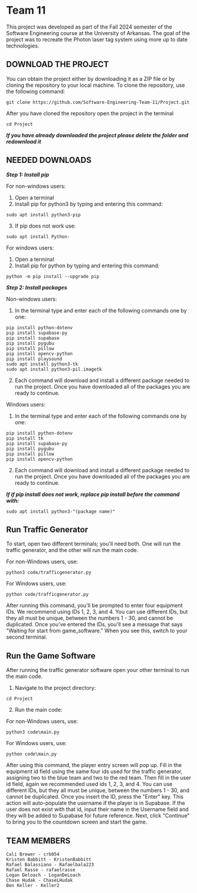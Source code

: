# Team 11
This project was developed as part of the Fall 2024 semester of the Software Engineering course at the University of Arkansas. The goal of the project was to recreate the Photon laser tag system using more up to date technologies.

## DOWNLOAD THE PROJECT
You can obtain the project either by downloading it as a ZIP file or by cloning the repository to your local machine. To clone the repository, use the following command:
```
git clone https://github.com/Software-Engineering-Team-11/Project.git
```

After you have cloned the repository open the project in the terminal
```
cd Project
```
***If you have already downloaded the project please delete the folder and redownload it***

## NEEDED DOWNLOADS

***Step 1: Install pip***

For non-windows users:
1. Open a terminal
2. Install pip for python3 by typing and entering this command:
```
sudo apt install python3-pip
```
3. If pip does not work use:
```
sudo apt install Python-
```

For windows users:
1. Open a terminal
2. Install pip for python by typing and entering this command:
```
python -m pip install --upgrade pip
```

***Step 2: Install packages***

Non-windows users:
1. In the terminal type and enter each of the following commands one by one:
```
pip install python-dotenv
pip install supabase-py
pip install supabase
pip install pygubu
pip install pillow
pip install opencv-python
pip install playsound
sudo apt install python3-tk
sudo apt install python3-pil.imagetk
```
2. Each command will download and install a different package needed to run the project. Once you have downloaded all of the packages you are ready to continue.


Windows users:
1. In the terminal type and enter each of the following commands one by one:
```
pip install python-dotenv
pip install tk
pip install supabase-py
pip install pygubu
pip install pillow
pip install opencv-python
```
2. Each command will download and install a different package needed to run the project. Once you have downloaded all of the packages you are ready to continue.

***If if pip install does not work, replace pip install before the command with:***
```
sudo apt install python3-"(package name)"
```


## Run Traffic Generator
To start, open two different terminals; you'll need both. One will run the traffic generator, and the other will run the main code.

For non-Windows users, use:
```
python3 code/trafficgenerator.py
```
For Windows users, use:
```
python code/trafficgenerator.py
```
After running this command, you'll be prompted to enter four equipment IDs. We recommend using IDs 1, 2, 3, and 4. You can use different IDs, but they all must be unique, between the numbers 1 - 30, and cannot be duplicated. Once you've entered the IDs, you'll see a message that says "Waiting for start from game_software." When you see this, switch to your second terminal.

## Run the Game Software
After running the traffic generator software open your other terminal to run the main code.

1. Navigate to the project directory:
```
cd Project
```
2. Run the main code:

For non-Windows users, use:
```
python3 code\main.py
```
For Windows users, use:
```
python code\main.py
```

After using this command, the player entry screen will pop up. Fill in the equipment id field using the same four ids used for the traffic generator, assigning two to the blue team and two to the red team. Then fill in the user id field, again we recommended used ids 1, 2, 3, and 4. You can use different IDs, but they all must be unique, between the numbers 1 - 30, and cannot be duplicated. Once you insert the ID, press the "Enter" key. This action will auto-populate the username if the player is in Supabase. If the user does not exist with that id, input their name in the Username field and they will be added to Supabase for future reference. Next, click "Continue" to bring you to the countdown screen and start the game.


## TEAM MEMBERS
```
Cali Brewer - crb054 
Kristen Babbitt - KristenBabbitt 
Rafael Balassiano - Rafaelbala223 
Rafael Rasse - rafaelrasse 
Logan Deloach - LoganDeLoach 
Chase Hudak - ChaseLHudak 
Ben Keller - Keller2
```
